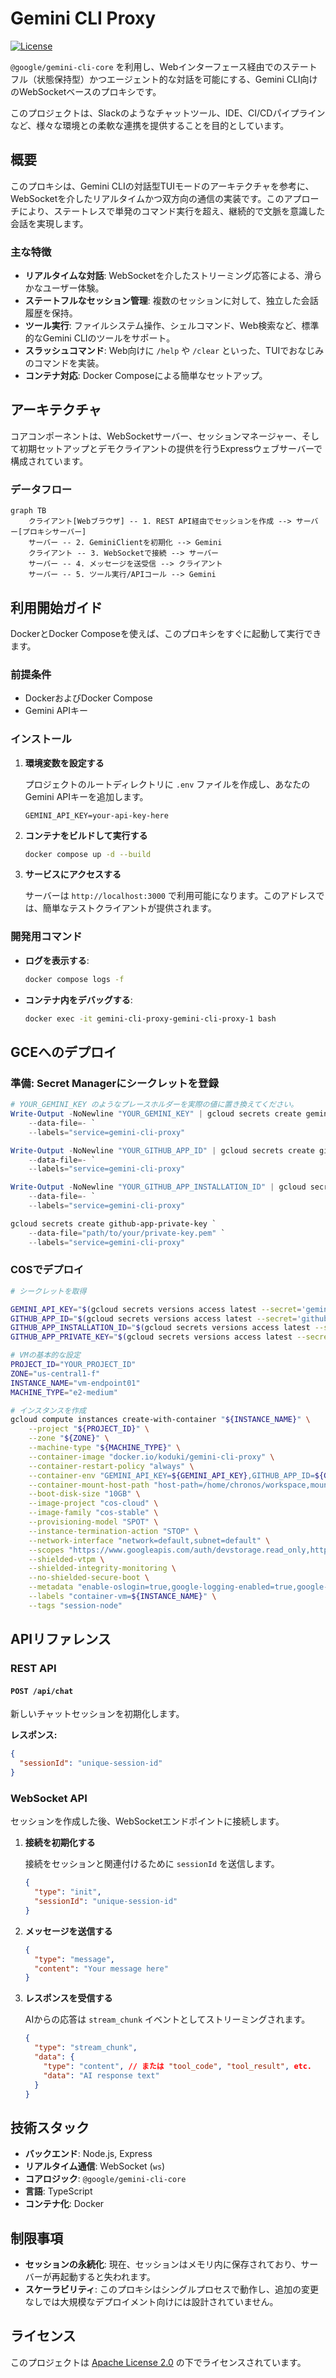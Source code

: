 # Gemini CLI Proxy

[![License](https://img.shields.io/badge/License-Apache_2.0-blue.svg)](https://www.apache.org/licenses/LICENSE-2.0)

`@google/gemini-cli-core` を利用し、Webインターフェース経由でのステートフル（状態保持型）かつエージェント的な対話を可能にする、Gemini CLI向けのWebSocketベースのプロキシです。

このプロジェクトは、Slackのようなチャットツール、IDE、CI/CDパイプラインなど、様々な環境との柔軟な連携を提供することを目的としています。

## 概要

このプロキシは、Gemini CLIの対話型TUIモードのアーキテクチャを参考に、WebSocketを介したリアルタイムかつ双方向の通信の実装です。このアプローチにより、ステートレスで単発のコマンド実行を超え、継続的で文脈を意識した会話を実現します。

### 主な特徴

  - **リアルタイムな対話**: WebSocketを介したストリーミング応答による、滑らかなユーザー体験。
  - **ステートフルなセッション管理**: 複数のセッションに対して、独立した会話履歴を保持。
  - **ツール実行**: ファイルシステム操作、シェルコマンド、Web検索など、標準的なGemini CLIのツールをサポート。
  - **スラッシュコマンド**: Web向けに `/help` や `/clear` といった、TUIでおなじみのコマンドを実装。
  - **コンテナ対応**: Docker Composeによる簡単なセットアップ。

## アーキテクチャ

コアコンポーネントは、WebSocketサーバー、セッションマネージャー、そして初期セットアップとデモクライアントの提供を行うExpressウェブサーバーで構成されています。

### データフロー

```mermaid
graph TB
    クライアント[Webブラウザ] -- 1. REST API経由でセッションを作成 --> サーバー[プロキシサーバー]
    サーバー -- 2. GeminiClientを初期化 --> Gemini
    クライアント -- 3. WebSocketで接続 --> サーバー
    サーバー -- 4. メッセージを送受信 --> クライアント
    サーバー -- 5. ツール実行/APIコール --> Gemini
```

## 利用開始ガイド

DockerとDocker Composeを使えば、このプロキシをすぐに起動して実行できます。

### 前提条件

  - DockerおよびDocker Compose
  - Gemini APIキー

### インストール

1.  **環境変数を設定する**

    プロジェクトのルートディレクトリに `.env` ファイルを作成し、あなたのGemini APIキーを追加します。

    ```.env
    GEMINI_API_KEY=your-api-key-here
    ```

2.  **コンテナをビルドして実行する**

    ```bash
    docker compose up -d --build
    ```

3.  **サービスにアクセスする**

    サーバーは `http://localhost:3000` で利用可能になります。このアドレスでは、簡単なテストクライアントが提供されます。

### 開発用コマンド

  - **ログを表示する**:
    ```bash
    docker compose logs -f
    ```
  - **コンテナ内をデバッグする**:
    ```bash
    docker exec -it gemini-cli-proxy-gemini-cli-proxy-1 bash
    ```

## GCEへのデプロイ

### 準備: Secret Managerにシークレットを登録

```powershell
# YOUR_GEMINI_KEY のようなプレースホルダーを実際の値に置き換えてください。
Write-Output -NoNewline "YOUR_GEMINI_KEY" | gcloud secrets create gemini-api-key `
    --data-file=- `
    --labels="service=gemini-cli-proxy"

Write-Output -NoNewline "YOUR_GITHUB_APP_ID" | gcloud secrets create github-app-id `
    --data-file=- `
    --labels="service=gemini-cli-proxy"

Write-Output -NoNewline "YOUR_GITHUB_APP_INSTALLATION_ID" | gcloud secrets create github-app-installation-id `
    --data-file=- `
    --labels="service=gemini-cli-proxy"

gcloud secrets create github-app-private-key `
    --data-file="path/to/your/private-key.pem" `
    --labels="service=gemini-cli-proxy"
```

### COSでデプロイ

```bash
# シークレットを取得

GEMINI_API_KEY="$(gcloud secrets versions access latest --secret='gemini-api-key')"
GITHUB_APP_ID="$(gcloud secrets versions access latest --secret='github-app-id')"
GITHUB_APP_INSTALLATION_ID="$(gcloud secrets versions access latest --secret='github-app-installation-id')"
GITHUB_APP_PRIVATE_KEY="$(gcloud secrets versions access latest --secret='github-app-private-key')"

# VMの基本的な設定
PROJECT_ID="YOUR_PROJECT_ID"
ZONE="us-central1-f"
INSTANCE_NAME="vm-endpoint01"
MACHINE_TYPE="e2-medium"

# インスタンスを作成
gcloud compute instances create-with-container "${INSTANCE_NAME}" \
    --project "${PROJECT_ID}" \
    --zone "${ZONE}" \
    --machine-type "${MACHINE_TYPE}" \
    --container-image "docker.io/koduki/gemini-cli-proxy" \
    --container-restart-policy "always" \
    --container-env "GEMINI_API_KEY=${GEMINI_API_KEY},GITHUB_APP_ID=${GITHUB_APP_ID},GITHUB_APP_INSTALLATION_ID=${GITHUB_APP_INSTALLATION_ID},GITHUB_APP_PRIVATE_KEY=${GITHUB_APP_PRIVATE_KEY}" \
    --container-mount-host-path "host-path=/home/chronos/workspace,mount-path=/workspace" \
    --boot-disk-size "10GB" \
    --image-project "cos-cloud" \
    --image-family "cos-stable" \
    --provisioning-model "SPOT" \
    --instance-termination-action "STOP" \
    --network-interface "network=default,subnet=default" \
    --scopes "https://www.googleapis.com/auth/devstorage.read_only,https://www.googleapis.com/auth/logging.write,https://www.googleapis.com/auth/monitoring.write,https://www.googleapis.com/auth/service.management.readonly,https://www.googleapis.com/auth/servicecontrol,https://www.googleapis.com/auth/trace.append" \
    --shielded-vtpm \
    --shielded-integrity-monitoring \
    --no-shielded-secure-boot \
    --metadata "enable-oslogin=true,google-logging-enabled=true,google-monitoring-enabled=true" \
    --labels "container-vm=${INSTANCE_NAME}" \
    --tags "session-node" 
```

## APIリファレンス

### REST API

#### `POST /api/chat`

新しいチャットセッションを初期化します。

**レスポンス:**

```json
{
  "sessionId": "unique-session-id"
}
```

### WebSocket API

セッションを作成した後、WebSocketエンドポイントに接続します。

1.  **接続を初期化する**

    接続をセッションと関連付けるために `sessionId` を送信します。

    ```json
    {
      "type": "init",
      "sessionId": "unique-session-id"
    }
    ```

2.  **メッセージを送信する**

    ```json
    {
      "type": "message",
      "content": "Your message here"
    }
    ```

3.  **レスポンスを受信する**

    AIからの応答は `stream_chunk` イベントとしてストリーミングされます。

    ```json
    {
      "type": "stream_chunk",
      "data": {
        "type": "content", // または "tool_code", "tool_result", etc.
        "data": "AI response text"
      }
    }
    ```

## 技術スタック

  - **バックエンド**: Node.js, Express
  - **リアルタイム通信**: WebSocket (`ws`)
  - **コアロジック**: `@google/gemini-cli-core`
  - **言語**: TypeScript
  - **コンテナ化**: Docker

## 制限事項

  - **セッションの永続化**: 現在、セッションはメモリ内に保存されており、サーバーが再起動すると失われます。
  - **スケーラビリティ**: このプロキシはシングルプロセスで動作し、追加の変更なしでは大規模なデプロイメント向けには設計されていません。

## ライセンス

このプロジェクトは [Apache License 2.0](https://www.google.com/search?q=LICENSE) の下でライセンスされています。